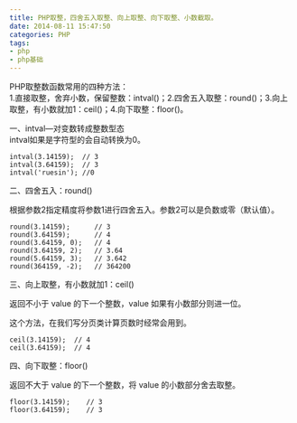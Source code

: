 ```yaml
---
title: PHP取整，四舍五入取整、向上取整、向下取整、小数截取。
date: 2014-08-11 15:47:50
categories: PHP
tags: 
- php
- php基础
---
```


PHP取整数函数常用的四种方法：  
1.直接取整，舍弃小数，保留整数：intval()；2.四舍五入取整：round()；3.向上取整，有小数就加1：ceil()；4.向下取整：floor()。

一、intval—对变数转成整数型态  
intval如果是字符型的会自动转换为0。

```
intval(3.14159);  // 3
intval(3.64159);  // 3
intval('ruesin'); //0
```

二、四舍五入：round()

根据参数2指定精度将参数1进行四舍五入。参数2可以是负数或零（默认值）。

```
round(3.14159);      // 3
round(3.64159);      // 4
round(3.64159, 0);   // 4
round(3.64159, 2);   // 3.64
round(5.64159, 3);   // 3.642
round(364159, -2);   // 364200
```

三、向上取整，有小数就加1：ceil()

返回不小于 value 的下一个整数，value 如果有小数部分则进一位。

这个方法，在我们写分页类计算页数时经常会用到。

```
ceil(3.14159);  // 4
ceil(3.64159);  // 4
```

四、向下取整：floor()

返回不大于 value 的下一个整数，将 value 的小数部分舍去取整。

```
floor(3.14159);    // 3
floor(3.64159);    // 3
```
